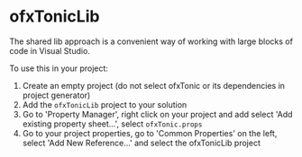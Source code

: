 # ofxTonicLib

The shared lib approach is a convenient way of working with large blocks of code in Visual Studio.

To use this in your project:

1. Create an empty project (do not select ofxTonic or its dependencies in project generator)
2. Add the `ofxTonicLib` project to your solution
3. Go to 'Property Manager', right click on your project and add select 'Add existing property sheet...', select `ofxTonic.props`
3. Go to your project properties, go to 'Common Properties' on the left, select 'Add New Reference...' and select the ofxTonicLib project